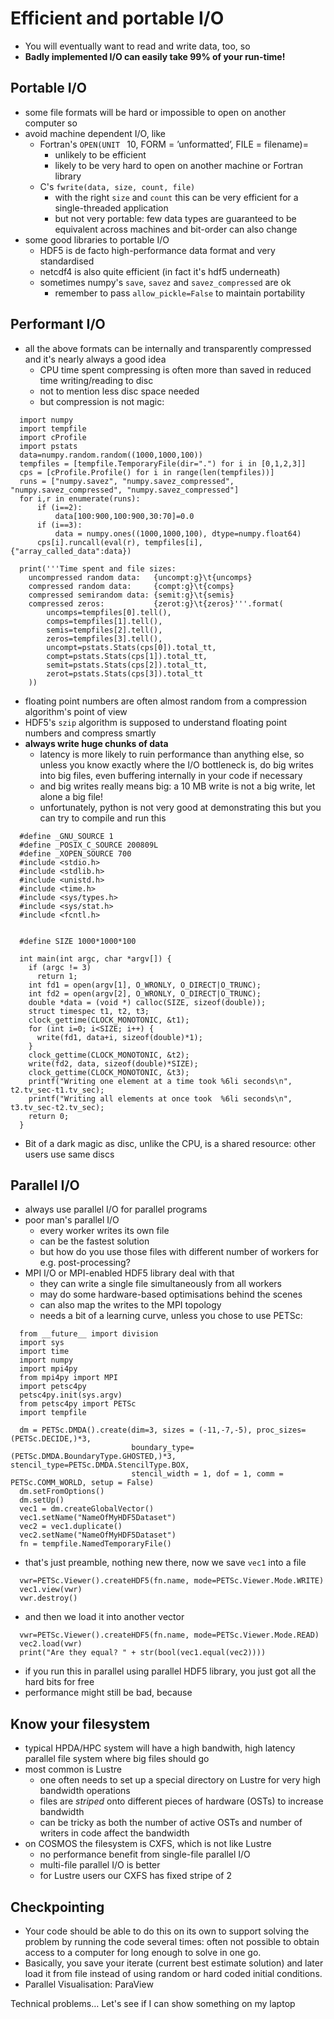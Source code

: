 Efficient and portable I/O
==========================

-   You will eventually want to read and write data, too, so
-   **Badly implemented I/O can easily take 99% of your run-time!**

Portable I/O
------------

-   some file formats will be hard or impossible to open on another computer so
-   avoid machine dependent I/O, like
    -   Fortran's `OPEN(UNIT ` 10, FORM = ’unformatted’, FILE = filename)=
        -   unlikely to be efficient
        -   likely to be very hard to open on another machine or Fortran library
    -   C's `fwrite(data, size, count, file)`
        -   with the right `size` and `count` this can be very efficient for a single-threaded application
        -   but not very portable: few data types are guaranteed to be equivalent across machines and bit-order can also change
-   some good libraries to portable I/O
    -   HDF5 is de facto high-performance data format and very standardised
    -   netcdf4 is also quite efficient (in fact it's hdf5 underneath)
    -   sometimes numpy's `save`, `savez` and `savez_compressed` are ok
        -   remember to pass `allow_pickle=False` to maintain portability

Performant I/O
--------------

-   all the above formats can be internally and transparently compressed and it's nearly always a good idea
    -   CPU time spent compressing is often more than saved in reduced time writing/reading to disc
    -   not to mention less disc space needed
    -   but compression is not magic:

``` {.python}
  import numpy
  import tempfile
  import cProfile
  import pstats
  data=numpy.random.random((1000,1000,100))
  tempfiles = [tempfile.TemporaryFile(dir=".") for i in [0,1,2,3]]
  cps = [cProfile.Profile() for i in range(len(tempfiles))]
  runs = ["numpy.savez", "numpy.savez_compressed", "numpy.savez_compressed", "numpy.savez_compressed"]
  for i,r in enumerate(runs):
      if (i==2):
          data[100:900,100:900,30:70]=0.0
      if (i==3):
          data = numpy.ones((1000,1000,100), dtype=numpy.float64)
      cps[i].runcall(eval(r), tempfiles[i], {"array_called_data":data})

  print('''Time spent and file sizes:
    uncompressed random data:   {uncompt:g}\t{uncomps} 
    compressed random data:     {compt:g}\t{comps}
    compressed semirandom data: {semit:g}\t{semis}
    compressed zeros:           {zerot:g}\t{zeros}'''.format(
        uncomps=tempfiles[0].tell(),
        comps=tempfiles[1].tell(),
        semis=tempfiles[2].tell(),
        zeros=tempfiles[3].tell(),
        uncompt=pstats.Stats(cps[0]).total_tt,
        compt=pstats.Stats(cps[1]).total_tt,
        semit=pstats.Stats(cps[2]).total_tt,
        zerot=pstats.Stats(cps[3]).total_tt
    ))
```

-   floating point numbers are often almost random from a compression algorithm's point of view
-   HDF5's `szip` algorithm is supposed to understand floating point numbers and compress smartly
-   **always write huge chunks of data**
    -   latency is more likely to ruin performance than anything else, so unless you know exactly where the I/O bottleneck is, do big writes into big files, even buffering internally in your code if necessary
    -   and big writes really means big: a 10 MB write is not a big write, let alone a big file!
    -   unfortunately, python is not very good at demonstrating this but you can try to compile and run this

``` {.c}
  #define _GNU_SOURCE 1
  #define _POSIX_C_SOURCE 200809L
  #define _XOPEN_SOURCE 700
  #include <stdio.h>
  #include <stdlib.h>
  #include <unistd.h>
  #include <time.h>
  #include <sys/types.h>
  #include <sys/stat.h>
  #include <fcntl.h>


  #define SIZE 1000*1000*100

  int main(int argc, char *argv[]) {
    if (argc != 3)
      return 1;
    int fd1 = open(argv[1], O_WRONLY, O_DIRECT|O_TRUNC);
    int fd2 = open(argv[2], O_WRONLY, O_DIRECT|O_TRUNC);
    double *data = (void *) calloc(SIZE, sizeof(double));
    struct timespec t1, t2, t3;
    clock_gettime(CLOCK_MONOTONIC, &t1);
    for (int i=0; i<SIZE; i++) {
      write(fd1, data+i, sizeof(double)*1);
    }
    clock_gettime(CLOCK_MONOTONIC, &t2);
    write(fd2, data, sizeof(double)*SIZE);
    clock_gettime(CLOCK_MONOTONIC, &t3);
    printf("Writing one element at a time took %6li seconds\n", t2.tv_sec-t1.tv_sec);
    printf("Writing all elements at once took  %6li seconds\n", t3.tv_sec-t2.tv_sec);
    return 0;
  }
```

-   Bit of a dark magic as disc, unlike the CPU, is a shared resource: other users use same discs

Parallel I/O
------------

-   always use parallel I/O for parallel programs
-   poor man's parallel I/O
    -   every worker writes its own file
    -   can be the fastest solution
    -   but how do you use those files with different number of workers for e.g. post-processing?
-   MPI I/O or MPI-enabled HDF5 library deal with that
    -   they can write a single file simultaneously from all workers
    -   may do some hardware-based optimisations behind the scenes
    -   can also map the writes to the MPI topology
    -   needs a bit of a learning curve, unless you chose to use PETSc:

``` {.python}
  from __future__ import division
  import sys
  import time
  import numpy
  import mpi4py
  from mpi4py import MPI
  import petsc4py
  petsc4py.init(sys.argv)
  from petsc4py import PETSc
  import tempfile

  dm = PETSc.DMDA().create(dim=3, sizes = (-11,-7,-5), proc_sizes=(PETSc.DECIDE,)*3,
                           boundary_type=(PETSc.DMDA.BoundaryType.GHOSTED,)*3, stencil_type=PETSc.DMDA.StencilType.BOX,
                           stencil_width = 1, dof = 1, comm = PETSc.COMM_WORLD, setup = False)
  dm.setFromOptions()
  dm.setUp()
  vec1 = dm.createGlobalVector()
  vec1.setName("NameOfMyHDF5Dataset")
  vec2 = vec1.duplicate()
  vec2.setName("NameOfMyHDF5Dataset")
  fn = tempfile.NamedTemporaryFile()
```

-   that's just preamble, nothing new there, now we save `vec1` into a file

``` {.python}
  vwr=PETSc.Viewer().createHDF5(fn.name, mode=PETSc.Viewer.Mode.WRITE)
  vec1.view(vwr)
  vwr.destroy()
```

-   and then we load it into another vector

``` {.python}
  vwr=PETSc.Viewer().createHDF5(fn.name, mode=PETSc.Viewer.Mode.READ)
  vec2.load(vwr)
  print("Are they equal? " + str(bool(vec1.equal(vec2))))
```

-   if you run this in parallel using parallel HDF5 library, you just got all the hard bits for free
-   performance might still be bad, because

Know your filesystem
--------------------

-   typical HPDA/HPC system will have a high bandwith, high latency parallel file system where big files should go
-   most common is Lustre
    -   one often needs to set up a special directory on Lustre for very high bandwidth operations
    -   files are *striped* onto different pieces of hardware (OSTs) to increase bandwidth
    -   can be tricky as both the number of active OSTs and number of writers in code affect the bandwidth
-   on COSMOS the filesystem is CXFS, which is not like Lustre
    -   no performance benefit from single-file parallel I/O
    -   multi-file parallel I/O is better
    -   for Lustre users our CXFS has fixed stripe of 2

Checkpointing
-------------

-   Your code should be able to do this on its own to support solving the problem by running the code several times: often not possible to obtain access to a computer for long enough to solve in one go.
-   Basically, you save your iterate (current best estimate solution) and later load it from file instead of using random or hard coded initial conditions.
-   Parallel Visualisation: ParaView

Technical problems… Let's see if I can show something on my laptop
